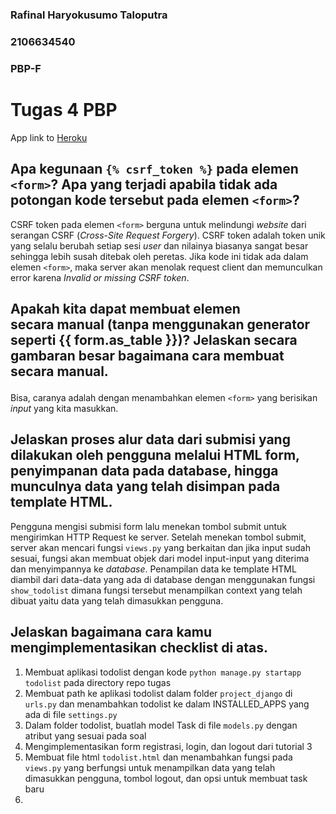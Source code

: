 ### Rafinal Haryokusumo Taloputra
### 2106634540
### PBP-F

# Tugas 4 PBP

App link to [Heroku](https://fikri-belum-sembuh.herokuapp.com/todolist/login/)

## Apa kegunaan `{% csrf_token %}` pada elemen `<form>`? Apa yang terjadi apabila tidak ada potongan kode tersebut pada elemen `<form>`?
CSRF token pada elemen `<form>` berguna untuk melindungi _website_ dari serangan CSRF (_Cross-Site Request Forgery_). CSRF token adalah token unik yang selalu berubah setiap sesi _user_ dan nilainya biasanya sangat besar sehingga lebih susah ditebak oleh peretas. Jika kode ini tidak ada dalam elemen `<form>`, maka server akan menolak request client dan memunculkan error karena _Invalid or missing CSRF token_.
## Apakah kita dapat membuat elemen <form> secara manual (tanpa menggunakan generator seperti {{ form.as_table }})? Jelaskan secara gambaran besar bagaimana cara membuat <form> secara manual.
Bisa, caranya adalah dengan menambahkan elemen `<form>` yang berisikan _input_ yang kita masukkan.
## Jelaskan proses alur data dari submisi yang dilakukan oleh pengguna melalui HTML form, penyimpanan data pada database, hingga munculnya data yang telah disimpan pada template HTML.
Pengguna mengisi submisi form lalu menekan tombol submit untuk mengirimkan HTTP Request ke server. Setelah menekan tombol submit, server akan mencari fungsi `views.py` yang berkaitan dan jika input sudah sesuai, fungsi akan membuat objek dari model input-input yang diterima dan menyimpannya ke _database_. Penampilan data ke template HTML diambil dari data-data yang ada di database dengan menggunakan fungsi `show_todolist` dimana fungsi tersebut menampilkan context yang telah dibuat yaitu data yang telah dimasukkan pengguna.
## Jelaskan bagaimana cara kamu mengimplementasikan checklist di atas.
  1. Membuat aplikasi todolist dengan kode `python manage.py startapp todolist` pada directory repo tugas
  2. Membuat path ke aplikasi todolist dalam folder `project_django` di `urls.py` dan menambahkan todolist ke dalam INSTALLED_APPS yang ada di file `settings.py`
  3. Dalam folder todolist, buatlah model Task di file `models.py` dengan atribut yang sesuai pada soal
  4. Mengimplementasikan form registrasi, login, dan logout dari tutorial 3
  5. Membuat file html `todolist.html` dan menambahkan fungsi pada `views.py` yang berfungsi untuk menampilkan data yang telah dimasukkan pengguna, tombol logout, dan opsi untuk membuat task baru
  6. 
  
